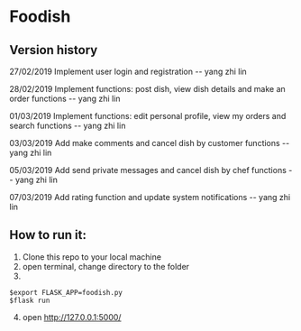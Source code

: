 # Foodish

## Version history

27/02/2019 Implement user login and registration -- yang zhi lin

28/02/2019 Implement functions: post dish, view dish details and make an order functions -- yang zhi lin

01/03/2019 Implement functions: edit personal profile, view my orders and search functions -- yang zhi lin

03/03/2019 Add make comments and cancel dish by customer functions -- yang zhi lin

05/03/2019 Add send private messages and cancel dish by chef functions -- yang zhi lin

07/03/2019 Add rating function and update system notifications -- yang zhi lin

## How to run it:

1. Clone this repo to your local machine
2. open terminal, change directory to the folder
3. 
```
$export FLASK_APP=foodish.py
$flask run
```
4. open http://127.0.0.1:5000/




